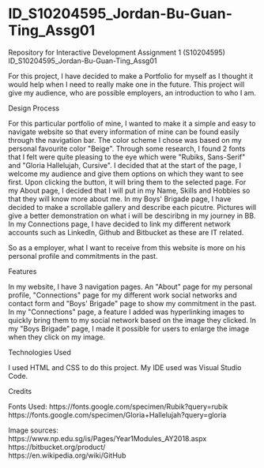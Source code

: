 # ID_S10204595_Jordan-Bu-Guan-Ting_Assg01
Repository for Interactive Development Assignment 1 (S10204595)
<h>ID_S10204595_Jordan-Bu-Guan-Ting_Assg01</h>
<p>For this project, I have decided to make a Portfolio for myself as I thought it would help when I need to really make one
in the future. This project will give my audience, who are possible employers, an introduction to who I am.</p>

<h>Design Process</h>
<p>For this particular portfolio of mine, I wanted to make it a simple and easy to navigate website so that every information of mine can be found easily through the navigation bar. The color scheme I chose was based on my personal favourite color "Beige". Through some research, I found 2 fonts that I felt were quite pleasing to the eye which were "Rubiks, Sans-Serif" and
"Gloria Hallelujah, Cursive". I decided that at the start of the page, I welcome my audience and give them options on which they want to see first. Upon clicking the button, it will bring them to the selected page. For my About page, I decided that I will put in my Name, Skills and Hobbies so that they will know more about me. In my Boys' Brigade page, I have decided to make a scrollable gallery and describe each picutre. Pictures will give a better demonstration on what i will be desciribng in my journey in BB. In my Connections page, I have decided to link my different network accounts such as LinkedIn, Github and Bitbucket as these are IT related.<br>

So as a employer, what I want to receive from this website is more on his personal profile and commitments in the past.

<h>Features</h>
<p>In my website, I have 3 navigation pages. An "About" page for my personal profile, "Connections" page for my different work social networks and contact form and "Boys' Brigade" page to show my commitment in the past.
In my "Connections" page, a feature I added was hyperlinking images to quickly bring them to my social network based on the image they clicked. 
In my "Boys Brigade" page, I made it possible for users to enlarge the image when they click on my image.
</p>

<h>Technologies Used</h>
</p> I used HTML and CSS to do this project. My IDE used was Visual Studio Code. </p>

<h>Credits</h>
<p> Fonts Used:
https://fonts.google.com/specimen/Rubik?query=rubik
https://fonts.google.com/specimen/Gloria+Hallelujah?query=gloria

</p> Image sources: <br>
https://www.np.edu.sg/is/Pages/Year1Modules_AY2018.aspx <br>
https://bitbucket.org/product/ <br>
https://en.wikipedia.org/wiki/GitHub
</p>